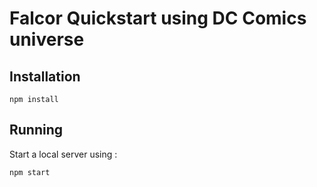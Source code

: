 # Falcor Quickstart using DC Comics universe

## Installation

```
npm install
```

## Running

Start a local server using :

```
npm start
```
